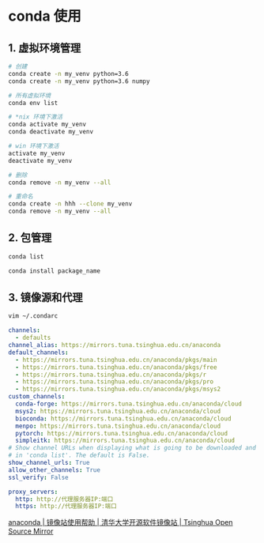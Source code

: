 # conda 使用

## 1. 虚拟环境管理

```bash
# 创建
conda create -n my_venv python=3.6
conda create -n my_venv python=3.6 numpy
```

```bash
# 所有虚拟环境
conda env list
```

```bash
# *nix 环境下激活
conda activate my_venv
conda deactivate my_venv
```

```powershell
# win 环境下激活
activate my_venv
deactivate my_venv
```

```bash
# 删除
conda remove -n my_venv --all
```

```bash
# 重命名
conda create -n hhh --clone my_venv
conda remove -n my_venv --all
```

## 2. 包管理

```bash
conda list
```

```bash
conda install package_name
```

## 3. 镜像源和代理

```bash
vim ~/.condarc
```

```yaml
channels:
  - defaults
channel_alias: https://mirrors.tuna.tsinghua.edu.cn/anaconda
default_channels:
  - https://mirrors.tuna.tsinghua.edu.cn/anaconda/pkgs/main
  - https://mirrors.tuna.tsinghua.edu.cn/anaconda/pkgs/free
  - https://mirrors.tuna.tsinghua.edu.cn/anaconda/pkgs/r
  - https://mirrors.tuna.tsinghua.edu.cn/anaconda/pkgs/pro
  - https://mirrors.tuna.tsinghua.edu.cn/anaconda/pkgs/msys2
custom_channels:
  conda-forge: https://mirrors.tuna.tsinghua.edu.cn/anaconda/cloud
  msys2: https://mirrors.tuna.tsinghua.edu.cn/anaconda/cloud
  bioconda: https://mirrors.tuna.tsinghua.edu.cn/anaconda/cloud
  menpo: https://mirrors.tuna.tsinghua.edu.cn/anaconda/cloud
  pytorch: https://mirrors.tuna.tsinghua.edu.cn/anaconda/cloud
  simpleitk: https://mirrors.tuna.tsinghua.edu.cn/anaconda/cloud
# Show channel URLs when displaying what is going to be downloaded and
# in 'conda list'. The default is False.
show_channel_urls: True
allow_other_channels: True
ssl_verify: False

proxy_servers:
  http: http://代理服务器IP:端口
  https: http://代理服务器IP:端口
```

[anaconda | 镜像站使用帮助 | 清华大学开源软件镜像站 | Tsinghua Open Source Mirror](https://mirrors.tuna.tsinghua.edu.cn/help/anaconda/)
